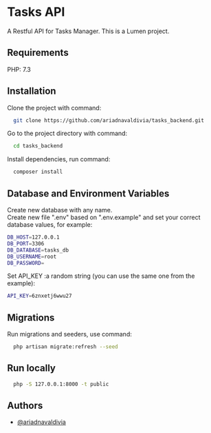 # Tasks API

A Restful API for Tasks Manager. This is a Lumen project.

## Requirements

PHP: 7.3

## Installation

Clone the project with command:

```bash
  git clone https://github.com/ariadnavaldivia/tasks_backend.git
```

Go to the project directory with command:

```bash
  cd tasks_backend
```

Install dependencies, run command:

```bash
  composer install
```
## Database and Environment Variables  

Create new database with any name.  
Create new file ".env" based on ".env.example" and set your correct database values, for example:
```bash
DB_HOST=127.0.0.1
DB_PORT=3306
DB_DATABASE=tasks_db
DB_USERNAME=root
DB_PASSWORD=
```

Set API_KEY :a random string  (you can use the same one from the example):
```bash
API_KEY=6znxetj6wwu27
```

## Migrations
Run migrations and seeders, use command:

```bash
  php artisan migrate:refresh --seed
```
## Run locally

```bash
  php -S 127.0.0.1:8000 -t public
```

## Authors

- [@ariadnavaldivia](https://github.com/ariadnavaldivia)

